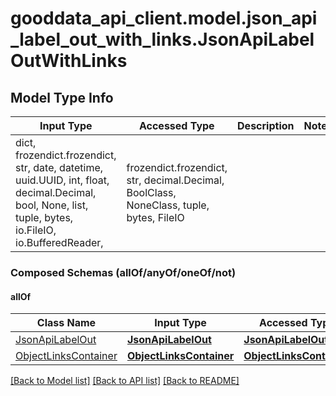 # gooddata_api_client.model.json_api_label_out_with_links.JsonApiLabelOutWithLinks

## Model Type Info
Input Type | Accessed Type | Description | Notes
------------ | ------------- | ------------- | -------------
dict, frozendict.frozendict, str, date, datetime, uuid.UUID, int, float, decimal.Decimal, bool, None, list, tuple, bytes, io.FileIO, io.BufferedReader,  | frozendict.frozendict, str, decimal.Decimal, BoolClass, NoneClass, tuple, bytes, FileIO |  | 

### Composed Schemas (allOf/anyOf/oneOf/not)
#### allOf
Class Name | Input Type | Accessed Type | Description | Notes
------------- | ------------- | ------------- | ------------- | -------------
[JsonApiLabelOut](JsonApiLabelOut.md) | [**JsonApiLabelOut**](JsonApiLabelOut.md) | [**JsonApiLabelOut**](JsonApiLabelOut.md) |  | 
[ObjectLinksContainer](ObjectLinksContainer.md) | [**ObjectLinksContainer**](ObjectLinksContainer.md) | [**ObjectLinksContainer**](ObjectLinksContainer.md) |  | 

[[Back to Model list]](../../README.md#documentation-for-models) [[Back to API list]](../../README.md#documentation-for-api-endpoints) [[Back to README]](../../README.md)

